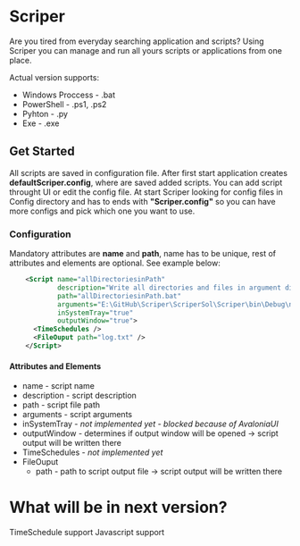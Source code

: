 # Scriper
Are you tired from everyday searching application and scripts? Using Scriper you can manage and run all yours scripts or applications from one place.

Actual version supports:

* Windows Proccess - .bat
* PowerShell - .ps1, .ps2
* Pyhton - .py
* Exe - .exe

## Get Started
All scripts are saved in configuration file. After first start application creates **defaultScriper.config**, where are saved added scripts. You can add script throught UI or edit the config file. At start Scriper looking for config files in Config directory and has to ends with **"Scriper.config"** so you can have more configs and pick which one you want to use.

### Configuration

Mandatory attributes are **name** and **path**, name has to be unique, rest of attributes and elements are optional. See example below:

```xml
    <Script name="allDirectoriesinPath" 
            description="Write all directories and files in argument dir" 
            path="allDirectoriesinPath.bat"   
            arguments="E:\GitHub\Scriper\ScriperSol\Scriper\bin\Debug\netcoreapp3.1" 
            inSystemTray="true" 
            outputWindow="true">
      <TimeSchedules />
      <FileOuput path="log.txt" />
    </Script>
```
#### Attributes and Elements
* name - script name
* description - script description
* path - script file path
* arguments - script arguments
* inSystemTray - *not implemented yet - blocked because of AvaloniaUI*
* outputWindow - determines if output window will be opened -> script output will be written there
* TimeSchedules - *not implemented yet*
* FileOuput
  * path - path to script output file -> script output will be written there
  
# What will be in next version?
TimeSchedule support
Javascript support

